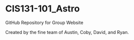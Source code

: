 # CIS131-101_Astro
GitHub Repository for Group Website

Created by the fine team of Austin, Coby, David, and Ryan.
